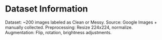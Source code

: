 # Dataset Information
Dataset: ~200 images labeled as Clean or Messy.
Source: Google Images + manually collected.
Preprocessing: Resize 224x224, normalize.
Augmentation: Flip, rotation, brightness adjustments.
